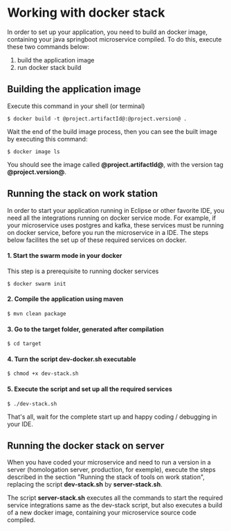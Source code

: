 
# Working with docker stack

In order to set up your application, you need to build an docker image, containing your java springboot microservice compiled. To do this, execute these two commands below:

1. build the application image
2. run docker stack build


## Building the application image
Execute this command in your shell (or terminal)
```shell
$ docker build -t @project.artifactId@:@project.version@ .
```

Wait the end of the build image process, then you can see the built image by executing this command:
```
$ docker image ls
```

You should see the image called **@project.artifactId@**, with the version tag **@project.version@**.


## Running the stack on work station
In order to start your application running in Eclipse or other favorite IDE, you need all the integrations running on docker service mode. For example, if your microservice uses postgres and kafka, these services must be running on docker service, before you run the microservice in a IDE. The steps below facilites the set up of these required services on docker.

#### 1. Start the swarm mode in your docker
This step is a prerequisite to running docker services
```
$ docker swarm init
```

#### 2. Compile the application using maven

```
$ mvn clean package
```

#### 3. Go to the target folder, generated after compilation
```
$ cd target
```

#### 4. Turn the script dev-docker.sh executable
```
$ chmod +x dev-stack.sh
```

#### 5. Execute the script and set up all the required services
```
$ ./dev-stack.sh
```
That's all, wait for the complete start up and happy coding / debugging in your IDE.

## Running the docker stack on server
When you have coded your microservice and need to run a version in a server (homologation server, production, for exemple), execute the steps described in the section "Running the stack of tools on work station", replacing the script **dev-stack.sh** by **server-stack.sh**.

The script **server-stack.sh** executes all the commands to start the required service integrations same as the dev-stack script, but also executes a build of a new docker image, containing your microservice source code compiled.

